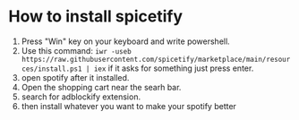 # How to install spicetify
1. Press "Win" key on your keyboard and write powershell.
2. Use this command: ```iwr -useb https://raw.githubusercontent.com/spicetify/marketplace/main/resources/install.ps1 | iex``` if it asks for something just press enter.
3. open spotify after it installed.
4. Open the shopping cart near the searh bar.
5. search for adblockify extension.
6. then install whatever you want to make your spotify better
